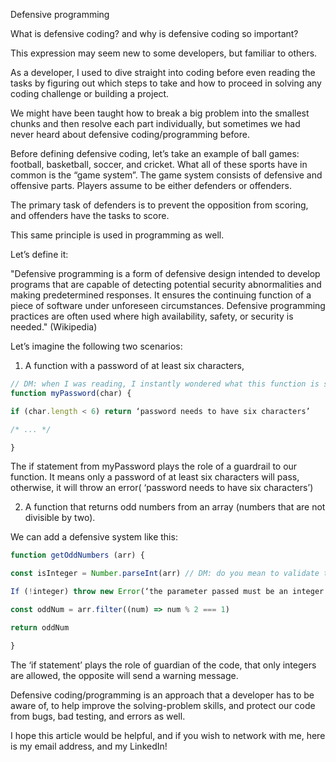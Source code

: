 Defensive programming

What is defensive coding? and why is defensive coding so important?

This expression may seem new to some developers, but familiar to others.

As a developer, I used to dive straight into coding before even reading the tasks by figuring out which steps to take and how to proceed in solving any coding challenge or building a project.

We might have been taught how to break a big problem into the smallest chunks and then resolve each part individually, but sometimes we had never heard about defensive coding/programming before.

Before defining defensive coding, let’s take an example of ball games: football, basketball, soccer, and cricket. What all of these sports have in common is the “game system”. The game system consists of defensive and offensive parts. Players assume to be either defenders or offenders.

The primary task of defenders is to prevent the opposition from scoring, and offenders have the tasks to score.

This same principle is used in programming as well.

Let’s define it:

"Defensive programming is a form of defensive design intended to develop programs that are capable of detecting potential security abnormalities and making predetermined responses. It ensures the continuing function of a piece of software under unforeseen circumstances. Defensive programming practices are often used where high availability, safety, or security is needed." (Wikipedia)

Let’s imagine the following two scenarios:

1. A function with a password of at least six characters,

```js
// DM: when I was reading, I instantly wondered what this function is supposed to do. could you give it a more descriptive name, like validatePassword, or saveNewPassword?
function myPassword(char) { 

if (char.length < 6) return ‘password needs to have six characters’

/* ... */

}
```

The if statement from myPassword plays the role of a guardrail to our function. It means only a password of at least six characters will pass, otherwise, it will throw an error( ‘password needs to have six characters’)

2. A function that returns odd numbers from an array (numbers that are not divisible by two).

We can add a defensive system like this:

```js
function getOddNumbers (arr) {

const isInteger = Number.parseInt(arr) // DM: do you mean to validate that all elements in the array are integers?

If (!integer) throw new Error(‘the parameter passed must be an integer’)

const oddNum = arr.filter((num) => num % 2 === 1)

return oddNum

}
```

The ‘if statement’ plays the role of guardian of the code, that only integers are allowed, the opposite will send a warning message.

Defensive coding/programming is an approach that a developer has to be aware of, to help improve the solving-problem skills, and protect our code from bugs, bad testing, and errors as well.

I hope this article would be helpful, and if you wish to network with me, here is my email address, and my LinkedIn!

<!-- I know this is not among the plans, but I wanted to add it to the repo as a Microverse requirement of writing at least two to three articles per month.
DM: tell me if this is a good approach! -->
<!-- 

This is very well written. Few grammar or usage errors. Awesome. Blogging, writing articles, is a sure path to quick advancement.

Consider changing the title to "offensive programming"
partly because it more accurately describes your code examples
partly because "offensive programming" is more eye-catching, I hadn't heard the term, ppl will find it interesting to click on a blog post with that title

The wikipedia article was interesting. It says 'offensive programming' is a subset of defensive programming.
I think the 2nd example of offensive programming best describes what we are doing by throwing errors if input is not validated
https://en.wikipedia.org/wiki/Defensive_programming#Trusting_software_components
However, I fear I was not precise enough when I wrote the 'throwing' was "defensive programming"
"fail fast" is a great term for throwing errors. it lets the programmer know immediately that there is a problem
"catch errors early"

I liked this article: (it covers offensive programming)
https://programmingduck.com/articles/defensive-programming
"A different kind of error is a bug. In most programs, these errors are considered "unrecoverable". The rule-of-thumb for most programs is to crash on these errors and to not handle them."

I added the 'validate' step into code-challenge steps mostly to expose you to the habit of 1) thinking about the input and 2) how to 'throw' - what you're doing in the exercises is a little exaggerated - most ppl don't do that in code challenges. So ... keep that in mind. I still think it is a good practice, so let's keep doing it. 
The 'transform if possible' part is more like "defensive" I think. It tries not to fail. ex: if you're expecting a number, if the param is a string, try to String.parseInt() into a string.

Anyway, great job, just some food for thought. The blog posts are yours completely. I'll never insist on anything in particular, just offer suggestions.


DM: todoMM: is the other file with the same article a duplicate? please have only one version of something in the repo. That way I know which one to read!(done)

-->